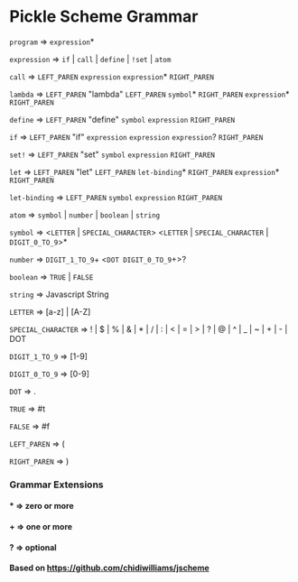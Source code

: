 # Pickle Scheme Grammar

`program`     => `expression`*

`expression`  => `if` | `call` | `define` | `!set` | `atom`

`call`        => `LEFT_PAREN` `expression` `expression`* `RIGHT_PAREN`

`lambda`      => `LEFT_PAREN` "lambda" `LEFT_PAREN` `symbol`* `RIGHT_PAREN` `expression`* `RIGHT_PAREN`

`define`      => `LEFT_PAREN` "define" `symbol` `expression` `RIGHT_PAREN`

`if`          => `LEFT_PAREN` "if" `expression` `expression` `expression`? `RIGHT_PAREN`

`set!`        => `LEFT_PAREN` "set" `symbol` `expression` `RIGHT_PAREN`

`let`         => `LEFT_PAREN` "let" `LEFT_PAREN` `let-binding`* `RIGHT_PAREN` `expression`* `RIGHT_PAREN`

`let-binding` => `LEFT_PAREN` `symbol` `expression` `RIGHT_PAREN`

`atom`        => `symbol` | `number` | `boolean` | `string`

`symbol`      => <`LETTER` | `SPECIAL_CHARACTER`> <`LETTER` | `SPECIAL_CHARACTER` | `DIGIT_0_TO_9`>*

`number`      => `DIGIT_1_TO_9`+ <`DOT DIGIT_0_TO_9`+>?

`boolean`     => `TRUE` | `FALSE`

`string`     => Javascript String

`LETTER`     => [a-z] | [A-Z]

`SPECIAL_CHARACTER` => ! | $ | % | & | * | / | : | < | = | > | ? | @ | ^ | _ | ~ | + | - | DOT

`DIGIT_1_TO_9` => [1-9]

`DIGIT_0_TO_9` => [0-9]

`DOT` => .

`TRUE` => #t

`FALSE` => #f

`LEFT_PAREN` => (

`RIGHT_PAREN` => )

### Grammar Extensions
#### * => zero or more
#### + => one or more
#### ? => optional

#### Based on https://github.com/chidiwilliams/jscheme